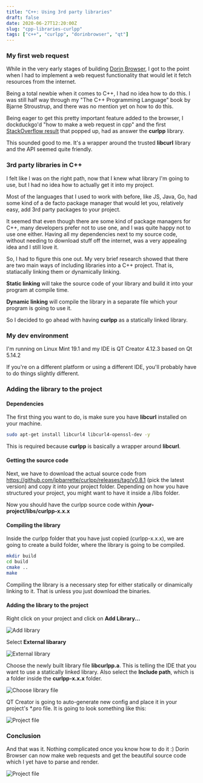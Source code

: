 ```yaml
---
title: "C++: Using 3rd party libraries"
draft: false
date: 2020-06-27T12:20:00Z
slug: "cpp-libraries-curlpp"
tags: ["c++", "curlpp", "dorinbrowser", "qt"]
---
```

### My first web request

While in the very early stages of building [Dorin Browser](https://github.com/dorin131/DorinBrowser), I got to the point when I had to implement a web request functionality that would let it fetch resources from the internet.

Being a total newbie when it comes to C++, I had no idea how to do this. I was still half way through my "The C++ Programming Language" book by Bjarne Stroustrup, and there was no mention yet on how to do this.

Being eager to get this pretty important feature added to the browser, I dockduckgo'd "how to make a web request in cpp" and the first [StackOverflow result](https://stackoverflow.com/questions/1011339/how-do-you-make-a-http-request-with-c) that popped up, had as answer the **curlpp** library.

This sounded good to me. It's a wrapper around the trusted **libcurl** library and the API seemed quite friendly.


### 3rd party libraries in C++

I felt like I was on the right path, now that I knew what library I'm going to use, but I had no idea how to actually get it into my project.

Most of the languages that I used to work with before, like JS, Java, Go, had some kind of a de facto package manager that would let you, relatively easy, add 3rd party packages to your project.

It seemed that even though there are some kind of package managers for C++, many developers prefer not to use one, and I was quite happy not to use one either. Having all my dependencies next to my source code, without needing to download stuff off the internet, was a very appealing idea and I still love it.

So, I had to figure this one out. My very brief research showed that there are two main ways of including libraries into a C++ project. That is, statiacally linking them or dynamically linking. 

**Static linking** will take the source code of your library and build it into your program at compile time.

**Dynamic linking** will compile the library in a separate file which your program is going to use it.

So I decided to go ahead with having **curlpp** as a statically linked library.


### My dev environment

I'm running on Linux Mint 19.1 and my IDE is QT Creator 4.12.3 based on Qt 5.14.2

If you're on a different platform or using a different IDE, you'll probably have to do things slightly different.


### Adding the library to the project


#### Dependencies

The first thing you want to do, is make sure you have **libcurl** installed on your machine.

```bash
sudo apt-get install libcurl4 libcurl4-openssl-dev -y
```

This is required because **curlpp** is basically a wrapper around **libcurl**.


#### Getting the source code

Next, we have to download the actual source code from https://github.com/jpbarrette/curlpp/releases/tag/v0.8.1 (pick the latest version) and copy it into your project folder. Depending on how you have structured your project, you might want to have it inside a /libs folder.

Now you should have the curlpp source code within **/your-project/libs/curlpp-x.x.x**


#### Compiling the library

Inside the curlpp folder that you have just copied (curlpp-x.x.x), we are going to create a build folder, where the library is going to be compiled.

```bash
mkdir build
cd build
cmake ..
make
```

Compiling the library is a necessary step for either statically or dinamically linking to it. That is unless you just download the binaries.

#### Adding the library to the project

Right click on your project and click on **Add Library...**

![Add library](/img/cpp-curlpp-library-static-link/1.png)

Select **External libarary**

![External library](/img/cpp-curlpp-library-static-link/2.png)

Choose the newly built library file **libcurlpp.a**. This is telling the IDE that you want to use a statically linked library.
Also select the **Include path**, which is a folder inside the **curlpp-x.x.x** folder.

![Choose library file](/img/cpp-curlpp-library-static-link/3.png)

QT Creator is going to auto-generate new config and place it in your project's *.pro file.
It is going to look something like this:

![Project file](/img/cpp-curlpp-library-static-link/4.png)


### Conclusion

And that was it. Nothing complicated once you know how to do it :)
Dorin Browser can now make web requests and get the beautiful source code which I yet have to parse and render.

![Project file](/img/cpp-curlpp-library-static-link/5.png)